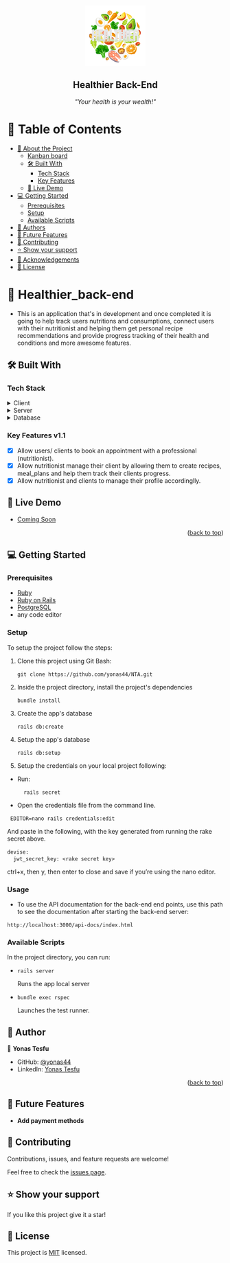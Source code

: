<div align="center">

  <img src="./Healthier.png" alt="logo" width="140"  height="auto" />
  <br/>

</div>

<div align="center">
  <h2><b>Healthier Back-End</b></h2>
  <p style="font-style: Italic">"Your health is your wealth!"</p>
</div>

# 📗 Table of Contents

- [📖 About the Project](#[project])
  - [Kanban board](#kanban-board)
  - [🛠 Built With](#built-with)
    - [Tech Stack](#tech-stack)
    - [Key Features](#key-features)
  - [🚀 Live Demo](#live-demo)
- [💻 Getting Started](#getting-started)
  - [Prerequisites](#prerequisites)
  - [Setup](#setup)
  - [Available Scripts](#available-scripts)
- [👥 Authors](#author)
- [🔭 Future Features](#future-features)
- [🤝 Contributing](#contributing)
- [⭐️ Show your support](#support)
- [🙏 Acknowledgements](#acknowledgments)
- [📝 License](#license)

# 📖 Healthier_back-end <a name="about-project"></a>

- This is an application that's in development and once completed it is going to help track users nutritions and consumptions, connect users with their nutritionist and helping them get personal recipe recommendations and provide progress tracking of their health and conditions and more awesome features.

## 🛠 Built With <a name="built-with"></a>

### Tech Stack <a name="tech-stack"></a>

<details>
  <summary>Client</summary>
  <ul>
    <li>HTML, CSS</li>
    <li>JavaScript</li>
  </ul>
</details>

<details>
  <summary>Server</summary>
  <ul>
    <li>Ruby on Rails</li>
  </ul>
</details>

<details>
<summary>Database</summary>
  <ul>
    <li><a href="https://www.postgresql.org/">PostgreSQL</a></li>
  </ul>
</details>

### Key Features v1.1 <a name="key-features"></a>

- [x] Allow users/ clients to book an appointment with a professional (nutritionist).
- [x] Allow nutritionist manage their client by allowing them to create recipes, meal_plans and help them track their clients progress.
- [x] Allow nutritionist and clients to manage their profile accordinglly.

## 🚀 Live Demo <a name="live-demo"></a>

- [Coming Soon]()

<p align="right">(<a href="#readme-top">back to top</a>)</p>

## 💻 Getting Started <a name="getting-started"></a>

### Prerequisites

- <a href="https://www.ruby-lang.org/en/news/2022/11/24/ruby-3-1-3-released/">Ruby</a>
- <a href="https://rubyonrails.org/">Ruby on Rails</a>
- <a href="https://www.postgresql.org/">PostgreSQL</a>
- any code editor

### Setup

To setup the project follow the steps:

1.  Clone this project using Git Bash:

    ```
    git clone https://github.com/yonas44/NTA.git
    ```

2.  Inside the project directory, install the project's dependencies

    ```
    bundle install
    ```

3.  Create the app's database

    ```
    rails db:create
    ```

4.  Setup the app's database
    ```
    rails db:setup
    ```
5.  Setup the credentials on your local project following:

- Run:
  ```
    rails secret
  ```
- Open the credentials file from the command line.

```
 EDITOR=nano rails credentials:edit
```

And paste in the following, with the key generated from running the rake secret above.

```
devise:
  jwt_secret_key: <rake secret key>
```

ctrl+x, then y, then enter to close and save if you’re using the nano editor.

### Usage

- To use the API documentation for the back-end end points, use this path to see the documentation after starting the back-end server:

```
http://localhost:3000/api-docs/index.html
```

### Available Scripts

In the project directory, you can run:

- ```
  rails server
  ```

  Runs the app local server

- ```
  bundle exec rspec
  ```
  Launches the test runner.

## 👥 Author <a name="authors"></a>

👤 **Yonas Tesfu**

- GitHub: [@yonas44](https://github.com/yonas44)
- LinkedIn: [Yonas Tesfu](https://linkedin.com/in/yonas-tesfu)

<p align="right">(<a href="#readme-top">back to top</a>)</p>

## 🔭 Future Features <a name="future-features"></a>

- **Add payment methods**

## 🤝 Contributing <a name="contributing"></a>

Contributions, issues, and feature requests are welcome!

Feel free to check the [issues page](../../issues/).

## ⭐️ Show your support <a name="support"></a>

If you like this project give it a star!

## 📝 License <a name="license"></a>

This project is [MIT](./MIT.md) licensed.
